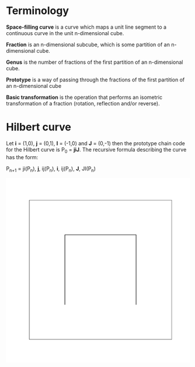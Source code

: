 # Terminology

**Space-filling curve** is a curve which maps a unit line segment to a continuous curve in the unit n-dimensional cube.

**Fraction** is an n-dimensional subcube, which is some partition of an n-dimensional cube.

**Genus** is the number of fractions of the first partition of an n-dimensional cube.

**Prototype** is a way of passing through the fractions of the first partition of an n-dimensional cube

**Basic transformation** is the operation that performs an isometric transformation of a fraction (rotation, reflection and/or reverse).

# Hilbert curve

Let **i** = (1,0), **j** = (0,1), **I** = (-1,0) and **J** = (0,-1) then the prototype chain code for the Hilbert curve is P<sub>0</sub> = **jiJ**. The recursive formula describing the curve has the form:


P<sub>n+1</sub> = ji(P<sub>n</sub>), **j**, ij(P<sub>n</sub>), **i**, ij(P<sub>n</sub>), **J**, JI(P<sub>n</sub>)



![image](./animation/Hilbert_curve.gif)

